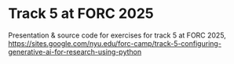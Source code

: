 # Track 5 at FORC 2025
Presentation & source code for exercises for track 5 at FORC 2025, https://sites.google.com/nyu.edu/forc-camp/track-5-configuring-generative-ai-for-research-using-python
